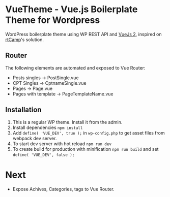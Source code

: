 
# VueTheme - Vue.js Boilerplate Theme for Wordpress
WordPress boilerplate theme using WP REST API and [VueJs 2](http://vuejs.org), inspired on [rtCamp](https://github.com/rtCamp/VueTheme)'s solution. 

## Router
The following elements are automated and exposed to Vue Router:
* Posts singles -> PostSingle.vue 
* CPT Singles -> CptnameSingle.vue
* Pages -> Page.vue
* Pages with template -> PageTemplateName.vue

## Installation
1. This is a regular WP theme. Install it from the admin.
2. Install dependencies `npm install`
3. Add `define( 'VUE_DEV', true );` in `wp-config.php` to get asset files from webpack dev server.
4. To start dev server with hot reload `npm run dev`
5. To create build for production with minification `npm run build` and set `define( 'VUE_DEV', false );`

# Next
* Expose Achives, Categories, tags to Vue Router.
